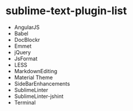 # sublime-text-plugin-list
- AngularJS
- Babel
- DocBlockr
- Emmet
- jQuery
- JsFormat
- LESS
- MarkdownEditing
- Material Theme
- SideBarEnhancements
- SublimeLinter
- SublimeLinter-jshint
- Terminal
